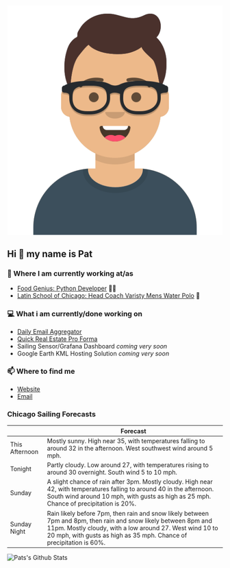 [![Social banner for p-j-falconer](https://raw.githubusercontent.com/P-J-FALCONER/P-J-FALCONER/master/assets/avataaars.svg)](https://patfalconer.com/)
## Hi :wave: my name is Pat

### 💼 Where I am currently working at/as
- [Food Genius: Python Developer](https://getfoodgenius.com/) 🍔🐍
- [Latin School of Chicago: Head Coach Varisty Mens Water Polo](https://www.latinschool.org/) 🤽


### 💻 What i am currently/done working on
 - [Daily Email Aggregator](https://github.com/P-J-FALCONER/dott_daily_mail)
 - [Quick Real Estate Pro Forma](https://github.com/P-J-FALCONER/henry)
 - Sailing Sensor/Grafana Dashboard *coming very soon*
 - Google Earth KML Hosting Solution *coming very soon*

### 📫 Where to find me
 - [Website](https://patfalconer.com/)
 - [Email](mailto:patrick.j.falconer@gmail.com)


### Chicago Sailing Forecasts
|   | Forecast  |
|---|---|
| This Afternoon | Mostly sunny. High near 35, with temperatures falling to around 32 in the afternoon. West southwest wind around 5 mph. |
| Tonight | Partly cloudy. Low around 27, with temperatures rising to around 30 overnight. South wind 5 to 10 mph. |
| Sunday | A slight chance of rain after 3pm. Mostly cloudy. High near 42, with temperatures falling to around 40 in the afternoon. South wind around 10 mph, with gusts as high as 25 mph. Chance of precipitation is 20%. |
| Sunday Night | Rain likely before 7pm, then rain and snow likely between 7pm and 8pm, then rain and snow likely between 8pm and 11pm. Mostly cloudy, with a low around 27. West wind 10 to 20 mph, with gusts as high as 35 mph. Chance of precipitation is 60%. |

![Pats's Github Stats](https://github-readme-stats.vercel.app/api?username=p-j-falconer&show_icons=true&theme=radical)
